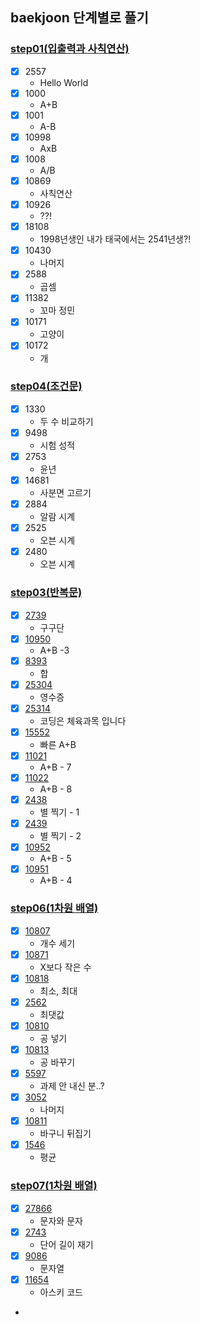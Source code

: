 ## baekjoon 단계별로 풀기

### [step01(입출력과 사칙연산)](https://www.acmicpc.net/step/1)

- [x] 2557
  - Hello World
- [x] 1000
  - A+B
- [x] 1001
  - A-B
- [x] 10998
  - AxB
- [x] 1008
  - A/B
- [x] 10869
  - 사칙연산
- [x] 10926
  - ??!
- [x] 18108
  - 1998년생인 내가 태국에서는 2541년생?!
- [x] 10430
  - 나머지
- [x] 2588
  - 곱셈
- [x] 11382
  - 꼬마 정민
- [x] 10171
  - 고양이
- [x] 10172
  - 개

### [step04(조건문)](https://www.acmicpc.net/step/4)

- [x] 1330
  - 두 수 비교하기
- [x] 9498
  - 시험 성적
- [x] 2753
  - 윤년
- [x] 14681
  - 사분면 고르기
- [x] 2884
  - 알람 시계
- [x] 2525
  - 오븐 시계
- [x] 2480
  - 오븐 시계

### [step03(반복문)](https://www.acmicpc.net/step/3)

- [x] [2739](https://www.acmicpc.net/problem/2739)
  - 구구단
- [x] [10950](https://www.acmicpc.net/problem/10950)
  - A+B -3
- [x] [8393](https://www.acmicpc.net/problem/8393)
  - 합
- [x] [25304](https://www.acmicpc.net/problem/25304)
  - 영수증
- [x] [25314](https://www.acmicpc.net/problem/25314)
  - 코딩은 체육과목 입니다
- [x] [15552](https://www.acmicpc.net/problem/15552)
  - 빠른 A+B
- [x] [11021](https://www.acmicpc.net/problem/11021)
  - A+B - 7
- [x] [11022](https://www.acmicpc.net/problem/11022)
  - A+B - 8
- [x] [2438](https://www.acmicpc.net/problem/2438)
  - 별 찍기 - 1
- [x] [2439](https://www.acmicpc.net/problem/2439)
  - 별 찍기 - 2
- [x] [10952](https://www.acmicpc.net/problem/10952)
  - A+B - 5
- [x] [10951](https://www.acmicpc.net/problem/10951)
  - A+B - 4

### [step06(1차원 배열)](https://www.acmicpc.net/step/6)

- [x] [10807](https://www.acmicpc.net/problem/10807)
  - 개수 세기
- [x] [10871](https://www.acmicpc.net/problem/10871)
  - X보다 작은 수
- [x] [10818](https://www.acmicpc.net/problem/10818)
  - 최소, 최대
- [x] [2562](https://www.acmicpc.net/problem/2562)
  - 최댓값
- [x] [10810](https://www.acmicpc.net/problem/10810)
  - 공 넣기
- [x] [10813](https://www.acmicpc.net/problem/10813)
  - 공 바꾸기
- [x] [5597](https://www.acmicpc.net/problem/5597)
  - 과제 안 내신 분..?
- [x] [3052](https://www.acmicpc.net/problem/3052)
  - 나머지
- [x] [10811](https://www.acmicpc.net/problem/10811)
  - 바구니 뒤집기
- [x] [1546](https://www.acmicpc.net/problem/1546)
  - 평균

### [step07(1차원 배열)](https://www.acmicpc.net/step/7)

- [x] [27866](https://www.acmicpc.net/problem/27866)
  - 문자와 문자
- [x] [2743](https://www.acmicpc.net/problem/2743)
  - 단어 길이 재기
- [x] [9086](https://www.acmicpc.net/problem/9086)
  - 문자열
- [x] [11654](https://www.acmicpc.net/problem/11654)
  - 아스키 코드
- 

